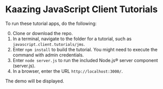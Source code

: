 # Kaazing JavaScript Client Tutorials

To run these tutorial apps, do the following:

0. Clone or download the repo.
0. In a terminal, navigate to the folder for a tutorial, such as `javascript.client.tutorials/jms`.
0. Enter `npm install` to build the tutorial. You might need to execute the command with admin credentials.
0. Enter `node server.js` to run the included Node.js&reg; server component (server.js).
0. In a browser, enter the URL `http://localhost:3000/`.

The demo will be displayed.
